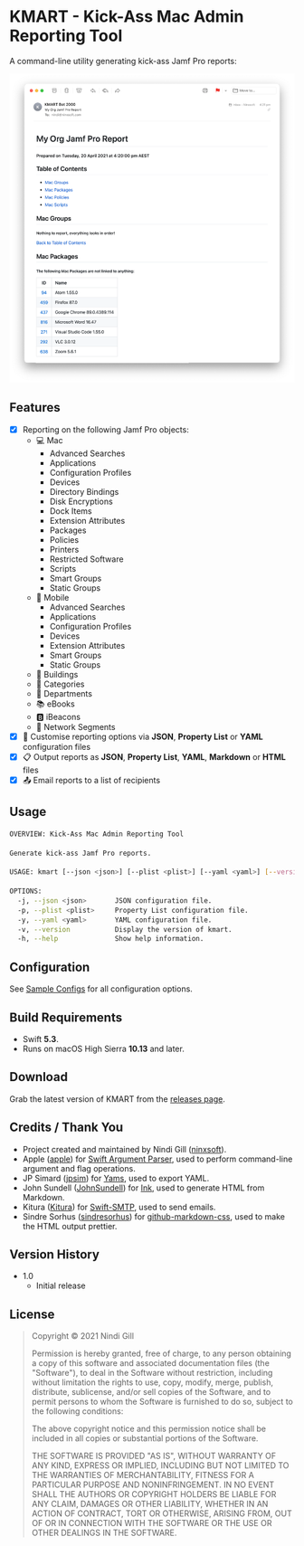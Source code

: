 # KMART - Kick-Ass Mac Admin Reporting Tool

A command-line utility generating kick-ass Jamf Pro reports:

![KMART](Readme%20Resources/KMART.png)

## Features

*   [x] Reporting on the following Jamf Pro objects:
    *   :computer: Mac
        *   Advanced Searches
        *   Applications
        *   Configuration Profiles
        *   Devices
        *   Directory Bindings
        *   Disk Encryptions
        *   Dock Items
        *   Extension Attributes
        *   Packages
        *   Policies
        *   Printers
        *   Restricted Software
        *   Scripts
        *   Smart Groups
        *   Static Groups
    *   :iphone: Mobile
        *   Advanced Searches
        *   Applications
        *   Configuration Profiles
        *   Devices
        *   Extension Attributes
        *   Smart Groups
        *   Static Groups
    *   :office: Buildings
    *   :open_file_folder: Categories
    *   :department_store: Departments
    *   :books: eBooks
    *   :b: iBeacons
    *   :signal_strength: Network Segments
*   [x] :ledger: Customise reporting options via **JSON**, **Property List** or **YAML** configuration files
*   [x] :clipboard: Output reports as **JSON**, **Property List**, **YAML**, **Markdown** or **HTML** files
*   [x] :outbox_tray: Email reports to a list of recipients

## Usage

```bash
OVERVIEW: Kick-Ass Mac Admin Reporting Tool

Generate kick-ass Jamf Pro reports.

USAGE: kmart [--json <json>] [--plist <plist>] [--yaml <yaml>] [--version]

OPTIONS:
  -j, --json <json>       JSON configuration file.
  -p, --plist <plist>     Property List configuration file.
  -y, --yaml <yaml>       YAML configuration file.
  -v, --version           Display the version of kmart.
  -h, --help              Show help information.
```

## Configuration

See [Sample Configs](Sample%20Configs/README.md) for all configuration options.

## Build Requirements

*   Swift **5.3**.
*   Runs on macOS High Sierra **10.13** and later.

## Download

Grab the latest version of KMART from the [releases page](https://github.com/ninxsoft/KMART/releases).

## Credits / Thank You

*   Project created and maintained by Nindi Gill ([ninxsoft](https://github.com/ninxsoft)).
*   Apple ([apple](https://github.com/apple)) for [Swift Argument Parser](https://github.com/apple/swift-argument-parser), used to perform command-line argument and flag operations.
*   JP Simard ([jpsim](https://github.com/jpsim)) for [Yams](https://github.com/jpsim/Yams), used to export YAML.
*   John Sundell ([JohnSundell](https://github.com/JohnSundell)) for [Ink](https://github.com/JohnSundell/Ink), used to generate HTML from Markdown.
*   Kitura ([Kitura](https://github.com/Kitura)) for [Swift-SMTP](https://github.com/Kitura/Swift-SMTP), used to send emails.
*   Sindre Sorhus ([sindresorhus](https://github.com/sindresorhus)) for [github-markdown-css](https://github.com/sindresorhus/github-markdown-css), used to make the HTML output prettier.



## Version History

*   1.0
    *   Initial release

## License

>    Copyright © 2021 Nindi Gill
>
>    Permission is hereby granted, free of charge, to any person obtaining a copy
>    of this software and associated documentation files (the "Software"), to deal
>    in the Software without restriction, including without limitation the rights
>    to use, copy, modify, merge, publish, distribute, sublicense, and/or sell
>    copies of the Software, and to permit persons to whom the Software is
>    furnished to do so, subject to the following conditions:
>
>    The above copyright notice and this permission notice shall be included in all
>    copies or substantial portions of the Software.
>
>    THE SOFTWARE IS PROVIDED "AS IS", WITHOUT WARRANTY OF ANY KIND, EXPRESS OR
>    IMPLIED, INCLUDING BUT NOT LIMITED TO THE WARRANTIES OF MERCHANTABILITY,
>    FITNESS FOR A PARTICULAR PURPOSE AND NONINFRINGEMENT. IN NO EVENT SHALL THE
>    AUTHORS OR COPYRIGHT HOLDERS BE LIABLE FOR ANY CLAIM, DAMAGES OR OTHER
>    LIABILITY, WHETHER IN AN ACTION OF CONTRACT, TORT OR OTHERWISE, ARISING FROM,
>    OUT OF OR IN CONNECTION WITH THE SOFTWARE OR THE USE OR OTHER DEALINGS IN THE
>    SOFTWARE.
